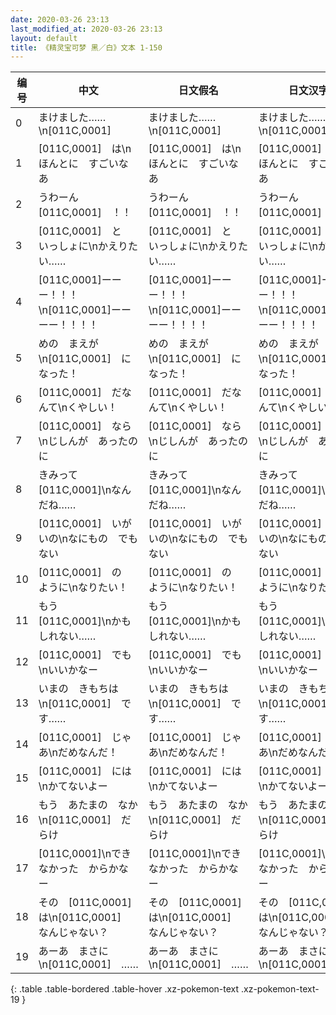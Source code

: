 ```yaml
---
date: 2020-03-26 23:13
last_modified_at: 2020-03-26 23:13
layout: default
title: 《精灵宝可梦 黑／白》文本 1-150
---
```

| 编号 | 中文 | 日文假名 | 日文汉字 |
| ---- | ---- | ---- | --- |
| 0 | まけました……\n[011C,0001] | まけました……\n[011C,0001] | まけました……\n[011C,0001] |
| 1 | [011C,0001]　は\nほんとに　すごいなあ | [011C,0001]　は\nほんとに　すごいなあ | [011C,0001]　は\nほんとに　すごいなあ |
| 2 | うわーん　[011C,0001]　！！ | うわーん　[011C,0001]　！！ | うわーん　[011C,0001]　！！ |
| 3 | [011C,0001]　と　いっしょに\nかえりたい…… | [011C,0001]　と　いっしょに\nかえりたい…… | [011C,0001]　と　いっしょに\nかえりたい…… |
| 4 | [011C,0001]ーーー！！！\n[011C,0001]ーーーー！！！！ | [011C,0001]ーーー！！！\n[011C,0001]ーーーー！！！！ | [011C,0001]ーーー！！！\n[011C,0001]ーーーー！！！！ |
| 5 | めの　まえが\n[011C,0001]　に　なった！ | めの　まえが\n[011C,0001]　に　なった！ | めの　まえが\n[011C,0001]　に　なった！ |
| 6 | [011C,0001]　だなんて\nくやしい！ | [011C,0001]　だなんて\nくやしい！ | [011C,0001]　だなんて\nくやしい！ |
| 7 | [011C,0001]　なら\nじしんが　あったのに | [011C,0001]　なら\nじしんが　あったのに | [011C,0001]　なら\nじしんが　あったのに |
| 8 | きみって　[011C,0001]\nなんだね…… | きみって　[011C,0001]\nなんだね…… | きみって　[011C,0001]\nなんだね…… |
| 9 | [011C,0001]　いがいの\nなにもの　でも　ない | [011C,0001]　いがいの\nなにもの　でも　ない | [011C,0001]　いがいの\nなにもの　でも　ない |
| 10 | [011C,0001]　の　ように\nなりたい！ | [011C,0001]　の　ように\nなりたい！ | [011C,0001]　の　ように\nなりたい！ |
| 11 | もう　[011C,0001]\nかも　しれない…… | もう　[011C,0001]\nかも　しれない…… | もう　[011C,0001]\nかも　しれない…… |
| 12 | [011C,0001]　でも\nいいかなー | [011C,0001]　でも\nいいかなー | [011C,0001]　でも\nいいかなー |
| 13 | いまの　きもちは\n[011C,0001]　です…… | いまの　きもちは\n[011C,0001]　です…… | いまの　きもちは\n[011C,0001]　です…… |
| 14 | [011C,0001]　じゃあ\nだめなんだ！ | [011C,0001]　じゃあ\nだめなんだ！ | [011C,0001]　じゃあ\nだめなんだ！ |
| 15 | [011C,0001]　には\nかてないよー | [011C,0001]　には\nかてないよー | [011C,0001]　には\nかてないよー |
| 16 | もう　あたまの　なか\n[011C,0001]　だらけ | もう　あたまの　なか\n[011C,0001]　だらけ | もう　あたまの　なか\n[011C,0001]　だらけ |
| 17 | [011C,0001]\nできなかった　からかなー | [011C,0001]\nできなかった　からかなー | [011C,0001]\nできなかった　からかなー |
| 18 | その　[011C,0001]　は\n[011C,0001]　なんじゃない？ | その　[011C,0001]　は\n[011C,0001]　なんじゃない？ | その　[011C,0001]　は\n[011C,0001]　なんじゃない？ |
| 19 | あーあ　まさに\n[011C,0001]　…… | あーあ　まさに\n[011C,0001]　…… | あーあ　まさに\n[011C,0001]　…… |
{: .table .table-bordered .table-hover .xz-pokemon-text .xz-pokemon-text-19 }
